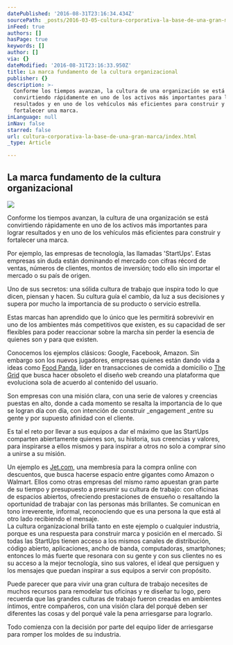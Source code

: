 ```yaml
---
datePublished: '2016-08-31T23:16:34.434Z'
sourcePath: _posts/2016-03-05-cultura-corporativa-la-base-de-una-gran-marca.md
inFeed: true
authors: []
hasPage: true
keywords: []
author: []
via: {}
dateModified: '2016-08-31T23:16:33.950Z'
title: La marca fundamento de la cultura organizacional
publisher: {}
description: >-
  Conforme los tiempos avanzan, la cultura de una organización se está
  convirtiendo rápidamente en uno de los activos más importantes para lograr
  resultados y en uno de los vehículos más eficientes para construir y
  fortalecer una marca.
inLanguage: null
inNav: false
starred: false
url: cultura-corporativa-la-base-de-una-gran-marca/index.html
_type: Article

---
```

## La marca fundamento de la cultura organizacional
![](https://s3-us-west-2.amazonaws.com/the-grid-img/p/53c1a1856797d2d4c6a55fe70b9b40465155c119.png)

Conforme los tiempos avanzan, la cultura de una organización se está convirtiendo rápidamente en uno de los activos más importantes para lograr resultados y en uno de los vehículos más eficientes para construir y fortalecer una marca.

Por ejemplo, las empresas de tecnología, las llamadas 'StartUps'. Estas empresas sin duda están dominando el mercado con cifras récord de ventas, números de clientes, montos de inversión; todo ello sin importar el mercado o su país de origen.

Uno de sus secretos: una sólida cultura de trabajo que inspira todo lo que dicen, piensan y hacen. Su cultura guía el cambio, da luz a sus decisiones y supera por mucho la importancia de su producto o servicio estrella.

Estas marcas han aprendido que lo único que les permitirá sobrevivir en uno de los ambientes más competitivos que existen, es su capacidad de ser flexibles para poder reaccionar sobre la marcha sin perder la esencia de quienes son y para que existen.

Conocemos los ejemplos clásicos: Google, Facebook, Amazon. Sin embargo son los nuevos jugadores, empresas quienes están dando vida a ideas como [Food Panda][0], líder en transacciones de comida a domicilio o [The Grid][1] que busca hacer obsoleto el diseño web creando una plataforma que evoluciona sola de acuerdo al contenido del usuario.

Son empresas con una misión clara, con una serie de valores y creencias puestas en alto, donde a cada momento se resalta la importancia de lo que se logran día con día, con intención de construir _engagement _entre su gente y por supuesto afinidad con el cliente.

Es tal el reto por llevar a sus equipos a dar el máximo que las StartUps comparten abiertamente quienes son, su historia, sus creencias y valores, para inspirarse a ellos mismos y para inspirar a otros no solo a comprar sino a unirse a su misión.

Un ejemplo es [Jet.com][2], una membresía para la compra online con descuentos, que busca hacerse espacio entre gigantes como Amazon o Walmart. Ellos como otras empresas del mismo ramo apuestan gran parte de su tiempo y presupuesto a presumir su cultura de trabajo: con oficinas de espacios abiertos, ofreciendo prestaciones de ensueño o resaltando la oportunidad de trabajar con las personas más brillantes. Se comunican en tono irreverente, informal, reconociendo que es una persona la que está al otro lado recibiendo el mensaje.  
La cultura organizacional brilla tanto en este ejemplo o cualquier industria, porque es una respuesta para construir marca y posición en el mercado. Si todas las StartUps tienen acceso a los mismos canales de distribución, código abierto, aplicaciones, ancho de banda, computadoras, smartphones; entonces lo más fuerte que resonara con su gente y con sus clientes no es su acceso a la mejor tecnología, sino sus valores, el ideal que persiguen y los mensajes que puedan inspirar a sus equipos a servir con propósito.

Puede parecer que para vivir una gran cultura de trabajo necesites de muchos recursos para remodelar tus oficinas y re diseñar tu logo, pero recuerda que las grandes culturas de trabajo fueron creadas en ambientes íntimos, entre compañeros, con una visión clara del porqué deben ser diferentes las cosas y del porqué vale la pena arriesgarse para lograrlo.

Todo comienza con la decisión por parte del equipo líder de arriesgarse para romper los moldes de su industria.

[0]: http://www.foodpanda.com/
[1]: http://thegrid.io/
[2]: http://jet.com/how-jet-works